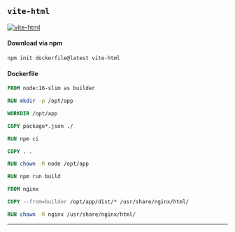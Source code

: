 ## `vite-html`


[![vite-html](https://github.com/seanghay/dockerfile/actions/workflows/vite-html.yml/badge.svg)](https://github.com/seanghay/dockerfile/actions/workflows/vite-html.yml)

#### Download via npm

```
npm init dockerfile@latest vite-html
```


#### Dockerfile

```dockerfile
FROM node:16-slim as builder

RUN mkdir -p /opt/app

WORKDIR /opt/app

COPY package*.json ./

RUN npm ci

COPY . .

RUN chown -R node /opt/app

RUN npm run build

FROM nginx

COPY --from=builder /opt/app/dist/* /usr/share/nginx/html/

RUN chown -R nginx /usr/share/nginx/html/


```


---

